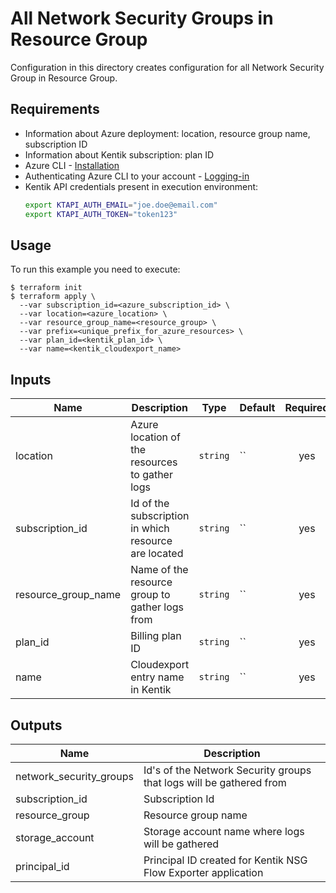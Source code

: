 # All Network Security Groups in Resource Group

Configuration in this directory creates configuration for all Network Security Group in Resource Group.

## Requirements

* Information about Azure deployment: location, resource group name, subscription ID
* Information about Kentik subscription: plan ID
* Azure CLI - [Installation](https://docs.microsoft.com/en-us/cli/azure/install-azure-cli)
* Authenticating Azure CLI to your account - [Logging-in](https://docs.microsoft.com/en-us/cli/azure/authenticate-azure-cli)
* Kentik API credentials present in execution environment:
  ```bash
  export KTAPI_AUTH_EMAIL="joe.doe@email.com"
  export KTAPI_AUTH_TOKEN="token123"
  ```

## Usage

To run this example you need to execute:
```
$ terraform init
$ terraform apply \  
  --var subscription_id=<azure_subscription_id> \  
  --var location=<azure_location> \
  --var resource_group_name=<resource_group> \
  --var prefix=<unique_prefix_for_azure_resources> \
  --var plan_id=<kentik_plan_id> \
  --var name=<kentik_cloudexport_name>
```


## Inputs

| Name | Description | Type | Default | Required |
|------|-------------|------|---------|:--------:|
| location | Azure location of the resources to gather logs | `string` | `` | yes |
| subscription_id | Id of the subscription in which resource are located | `string` | `` | yes |
| resource_group_name | Name of the resource group to gather logs from | `string` | `` | yes |
| plan_id | Billing plan ID | `string` | `` | yes |
| name | Cloudexport entry name in Kentik | `string` | `` | yes |

## Outputs

| Name | Description |
|------|-------------|
| network_security_groups | Id's of the Network Security groups that logs will be gathered from |
| subscription_id | Subscription Id |
| resource_group | Resource group name |
| storage_account | Storage account name where logs will be gathered |
| principal_id | Principal ID created for Kentik NSG Flow Exporter application |
